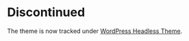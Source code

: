 # Discontinued
The theme is now tracked under [WordPress Headless Theme](https://gitlab.com/soup-bowl/wp-headless-theme).